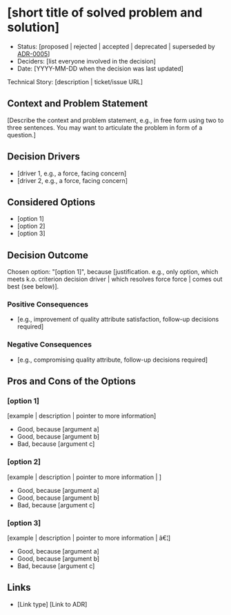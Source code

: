 # [short title of solved problem and solution]

* Status: [proposed | rejected | accepted | deprecated | superseded by [ADR-0005](0005-example.md)] <!-- optional -->
* Deciders: [list everyone involved in the decision] <!-- optional -->
* Date: [YYYY-MM-DD when the decision was last updated] <!-- optional -->

Technical Story: [description | ticket/issue URL] <!-- optional -->

## Context and Problem Statement

[Describe the context and problem statement, e.g., in free form using two to three sentences. You may want to articulate the problem in form of a question.]

## Decision Drivers <!-- optional -->

* [driver 1, e.g., a force, facing concern]
* [driver 2, e.g., a force, facing concern] <!-- numbers of drivers can vary -->

## Considered Options

* [option 1]
* [option 2]
* [option 3] <!-- numbers of options can vary -->

## Decision Outcome

Chosen option: "[option 1]", because [justification. e.g., only option, which meets k.o. criterion decision driver | which resolves force force | comes out best (see below)].

### Positive Consequences <!-- optional -->

* [e.g., improvement of quality attribute satisfaction, follow-up decisions required]

### Negative Consequences <!-- optional -->

* [e.g., compromising quality attribute, follow-up decisions required]

## Pros and Cons of the Options <!-- optional -->

### [option 1]

[example | description | pointer to more information] <!-- optional -->

* Good, because [argument a]
* Good, because [argument b]
* Bad, because [argument c] <!-- numbers of pros and cons can vary -->

### [option 2]

[example | description | pointer to more information | ] <!-- optional -->

* Good, because [argument a]
* Good, because [argument b]
* Bad, because [argument c] <!-- numbers of pros and cons can vary -->

### [option 3]

[example | description | pointer to more information | â€¦] <!-- optional -->

* Good, because [argument a]
* Good, because [argument b]
* Bad, because [argument c] <!-- numbers of pros and cons can vary -->

## Links <!-- optional -->

* [Link type] [Link to ADR] <!-- example: Refined by [ADR-0005](0005-example.md) -->
<!-- numbers of links can vary -->